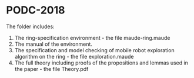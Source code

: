 # PODC-2018
The folder includes:
1. The ring-specification environment - the file maude-ring.maude
2. The manual of the environment.
3. The specification and model checking of mobile robot exploration algorithm on the ring - the file exploration.maude
4. The  full theory including proofs of the propositions and lemmas used in the paper - the file Theory.pdf
